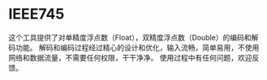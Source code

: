 # IEEE745

这个工具提供了对单精度浮点数（Float），双精度浮点数（Double）的编码和解码功能。
解码和编码过程经过精心的设计和优化，输入流畅，简单易用，不使用网络和数据流量，不需要任何权限，干干净净。
使用过程中有任何问题，欢迎反馈。
